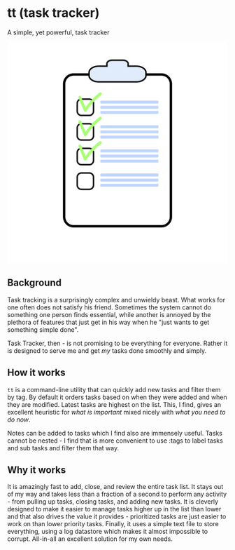 # tt (task tracker)

A simple, yet powerful, task tracker

![logo](./logo.jpg)

## Background

Task tracking is a surprisingly complex and unwieldy beast. What works for one often does not satisfy his friend.
Sometimes the system cannot do something one person finds essential, while another is annoyed by the plethora of
features that just get in his way when he "just wants to get something simple done".

Task Tracker, then - is not promising to be everything for everyone. Rather it is designed to serve me and get
_my_ tasks done smoothly and simply.

## How it works

`tt` is a command-line utility that can quickly add new tasks and filter them by tag. By default it orders tasks
based on when they were added and when they are modified. Latest tasks are highest on the list. This, I find, gives
an excellent heuristic for _what is important_ mixed nicely with _what you need to do *now*_.

Notes can be added to tasks which I find also are immensely useful. Tasks cannot be nested - I find that is more
convenient to use :tags to label tasks and sub tasks and filter them that way.

## Why it works

It is amazingly fast to add, close, and review the entire task list. It stays out of my way and takes less than a
fraction of a second to perform any activity - from pulling up tasks, closing tasks, and adding new tasks. It is
cleverly designed to make it easier to manage tasks higher up in the list than lower and that also drives the
value it provides - prioritized tasks are just easier to work on than lower priority tasks. Finally, it uses a
simple text file to store everything, using a log datastore which makes it almost impossible to corrupt. All-in-all
an excellent solution for my own needs.

